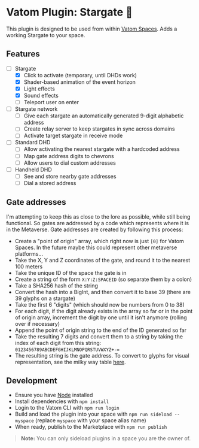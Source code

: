 # Vatom Plugin: Stargate 🔌

This plugin is designed to be used from within [Vatom Spaces](https://vatom.com). Adds a working Stargate to your space.

## Features

- [ ] Stargate
  - [x] Click to activate (temporary, until DHDs work)
  - [x] Shader-based animation of the event horizon
  - [x] Light effects
  - [x] Sound effects
  - [ ] Teleport user on enter
- [ ] Stargate network
  - [ ] Give each stargate an automatically generated 9-digit alphabetic address
  - [ ] Create relay server to keep stargates in sync across domains
  - [ ] Activate target stargate in receive mode
- [ ] Standard DHD
  - [ ] Allow activating the nearest stargate with a hardcoded address
  - [ ] Map gate address digits to chevrons
  - [ ] Allow users to dial custom addresses
- [ ] Handheld DHD
  - [ ] See and store nearby gate addresses
  - [ ] Dial a stored address

## Gate addresses

I'm attempting to keep this as close to the lore as possible, while still being functional. So gates are addressed by a code which represents where it is in the Metaverse. Gate addresses are created by following this process:
- Create a "point of origin" array, which right now is just `[0]` for Vatom Spaces. In the future maybe this could represent other metaverse platforms...
- Take the X, Y and Z coordinates of the gate, and round it to the nearest 100 meters
- Take the unique ID of the space the gate is in
- Create a string of the form `X:Y:Z:SPACEID` (so separate them by a colon)
- Take a SHA256 hash of the string
- Convert the hash into a BigInt, and then convert it to base 39 (there are 39 glyphs on a stargate)
- Take the first 6 "digits" (which should now be numbers from 0 to 38)
- For each digit, if the digit already exists in the array so far or in the point of origin array, increment the digit by one until it isn't anymore (rolling over if necessary)
- Append the point of origin string to the end of the ID generated so far
- Take the resulting 7 digits and convert them to a string by taking the index of each digit from this string: `0123456789ABCDEFGHIJKLMNOPQRSTUVWXYZ+-=`
- The resulting string is the gate address. To convert to glyphs for visual representation, see the milky way table [here](https://stargate-sgc.fandom.com/wiki/Glyph).

## Development

- Ensure you have [Node](https://nodejs.org) installed
- Install dependencies with `npm install`
- Login to the Vatom CLI with `npm run login`
- Build and load the plugin into your space with `npm run sideload -- myspace` (replace `myspace` with your space alias name)
- When ready, publish to the Marketplace with `npm run publish`

> **Note:** You can only sideload plugins in a space you are the owner of.
